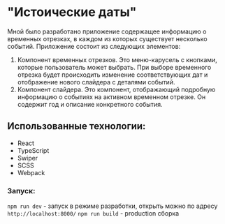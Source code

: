 # "Истоические даты"

Мной было разработано приложение содержащее информацию о временных отрезках, в каждом из которых существует несколько событий.
Приложение состоит из следующих элементов: 
1. Компонент временных отрезков. Это меню-карусель с кнопками, которые пользователь может выбрать. При выборе временного отрезка будет происходить изменение соответствующих дат и отображение нового слайдера с деталями событий.
2. Компонент слайдера. Это компонент, отображающий подробную информацию о событиях на активном временном отрезке. Он содержит год и описание конкретного события.
   
## Использованные технологии:

- React
- TypeScript
- Swiper
- SCSS
- Webpack

### Запуск:

`npm run dev` - запуск в режиме разработки, открыть можно по адресу `http://localhost:8000/`
`npm run build` - production сборка
